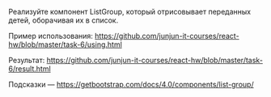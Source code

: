 Реализуйте компонент ListGroup, который отрисовывает переданных детей, оборачивая их в список.

Пример использования: https://github.com/junjun-it-courses/react-hw/blob/master/task-6/using.html

Результат: https://github.com/junjun-it-courses/react-hw/blob/master/task-6/result.html

Подсказки — https://getbootstrap.com/docs/4.0/components/list-group/
